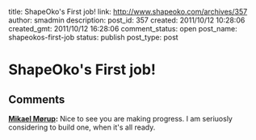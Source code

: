 title: ShapeOko's First job!
link: http://www.shapeoko.com/archives/357
author: smadmin
description: 
post_id: 357
created: 2011/10/12 10:28:06
created_gmt: 2011/10/12 16:28:06
comment_status: open
post_name: shapeokos-first-job
status: publish
post_type: post

# ShapeOko's First job!



## Comments

**[Mikael Mørup](#60 "2011-10-18 00:34:10"):** Nice to see you are making progress. I am seriuosly considering to build one, when it's all ready.

